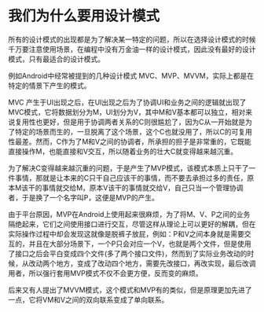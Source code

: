 # 我们为什么要用设计模式

所有的设计模式的出现都是为了解决某一特定的问题，所以在选择设计模式的时候千万要注意使用场景，在编程中没有万金油一样的设计模式，因此没有最好的设计模式，只有最适合的设计模式。

例如Android中经常被提到的几种设计模式 MVC、MVP、MVVM，实际上都是在特定的情景下产生的模式。

MVC 产生于UI出现之后，在UI出现之后为了协调UI和业务之间的逻辑就出现了MVC模式，它将数据划分为M，UI划分为V，其中M和V基本都可以独立，相对来说复用性也更好，但是用于协调两者关系的C则很尴尬了，因为C从一开始就是为了特定的场景而生的，一旦脱离了这个场景，这个C也就没用了，所以C的可复用性最差。然而，C作为了M和V之间的协调者，所承担的担子是非常重的，它既能直接操作M，也能直接和V交互，所以随着业务的壮大C就变得越来越沉重。

为了解决C变得越来越沉重的问题，于是产生了MVP模式，该模式本质上只干了一件事情，那就是让本来的C只干自己应该干的事情，而不要去承担过多的责任，原本M该干的事情就交给M，原本V该干的事情就交给V，自己只当一个管理协调者，于是换了一个名字叫P，这便是MVP的产生。

由于平台原因，MVP在Android上使用起来很麻烦，为了将M、V、P之间的业务隔绝起来，它们之间使用接口进行交互，尽管这样从理论上可以更好的解耦，但在实际操作过程中却会发现这就像是脱裤子放屁，例如：P和V之间本身就是需要交互的，并且在大部分场景下，一个P只会对应一个V，也就是两个文件，但是使用了接口之后会平白变成四个文件(多了两个接口文件)，然而到了实际业务改动的时候，从改动两个地方，变成了改动四个地方，需要先改接口，再改实现，最后改调用者，所以强行套用MVP模式不仅不会更方便，反而变的麻烦。

后来又有人提出了MVVM模式，这个模式和MVP有的类似，但是原理更加先进了一点，它将VM和V之间的双向联系变成了单向联系。

